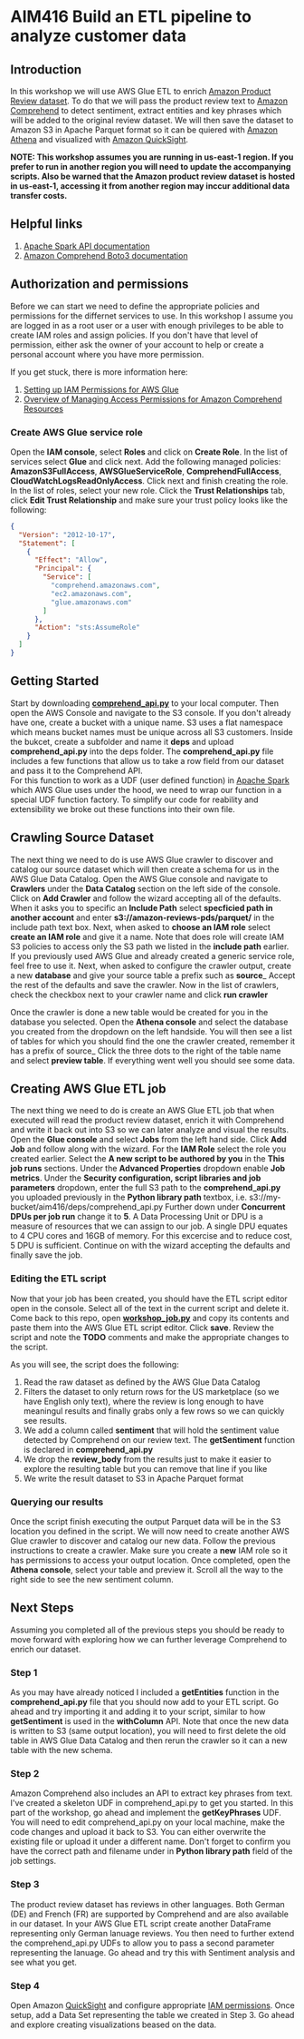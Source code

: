 # AIM416 Build an ETL pipeline to analyze customer data
## Introduction
In this workshop we will use AWS Glue ETL to enrich [Amazon Product Review dataset](https://registry.opendata.aws/amazon-reviews/).  To do that we will pass the product review text to [Amazon Comprehend](https://aws.amazon.com/comprehend/) to detect sentiment, extract entities and key phrases which will be added to the original review dataset.  We will then save the dataset to Amazon S3 in Apache Parquet format so it can be quiered with [Amazon Athena](https://aws.amazon.com/athena/) and visualized with [Amazon QuickSight](https://aws.amazon.com/quicksight/).

**NOTE: This workshop assumes you are running in us-east-1 region.  If you prefer to run in another region you will need to update the accompanying scripts.  Also be warned that the Amazon product review dataset is hosted in us-east-1, accessing it from another region may inccur additional data transfer costs.**

## Helpful links
1. [Apache Spark API documentation](http://spark.apache.org/docs/2.2.1/api/python/pyspark.sql.html)
2. [Amazon Comprehend Boto3 documentation](https://boto3.amazonaws.com/v1/documentation/api/latest/reference/services/comprehend.html#id30)

## Authorization and permissions
Before we can start we need to define the appropriate policies and permissions for the differnet services to use.  In this workshop I assume you are logged in as a root user or a user with enough privileges to be able to create IAM roles and assign policies.  If you don't have that level of permission, either ask the owner of your account to help or create a personal account where you have more permission.

If you get stuck, there is more information here:
1. [Setting up IAM Permissions for AWS Glue](https://docs.aws.amazon.com/glue/latest/dg/getting-started-access.html)
2. [Overview of Managing Access Permissions for Amazon Comprehend Resources](https://docs.aws.amazon.com/comprehend/latest/dg/access-control-overview.html)

### Create AWS Glue service role
Open the __IAM console__, select __Roles__ and click on __Create Role__.  In the list of services select __Glue__ and click next.  Add the following managed policies:  __AmazonS3FullAccess__, __AWSGlueServiceRole__, __ComprehendFullAccess__, __CloudWatchLogsReadOnlyAccess__.
Click next and finish creating the role.  In the list of roles, select your new role.  Click the __Trust Relationships__ tab, click __Edit Trust Relationship__ and make sure your trust policy looks like the following:
```json
{
  "Version": "2012-10-17",
  "Statement": [
    {
      "Effect": "Allow",
      "Principal": {
        "Service": [
          "comprehend.amazonaws.com",
          "ec2.amazonaws.com",
          "glue.amazonaws.com"
        ]
      },
      "Action": "sts:AssumeRole"
    }
  ]
}
```

## Getting Started
Start by downloading [__comprehend_api.py__](https://raw.githubusercontent.com/rhasson/reinvent2018_aim416/master/comprehend_api.py) to your local computer.  Then open the AWS Console and navigate to the S3 console.  If you don't already have one, create a bucket with a unique name.  S3 uses a flat namespace which means bucket names must be unique across all S3 customers.  Inside the bukcet, create a subfolder and name it __deps__ and upload __comprehend_api.py__ into the deps folder.  The __comprehend_api.py__ file includes a few functions that allow us to take a row field from our dataset and pass it to the Comprehend API.  
For this function to work as a UDF (user defined function) in [Apache Spark](http://spark.apache.org/docs/2.2.1/api/python/pyspark.sql.html) which AWS Glue uses under the hood, we need to wrap our function in a special UDF function factory.  To simplify our code for reability and extensibility we broke out these functions into their own file.

## Crawling Source Dataset
The next thing we need to do is use AWS Glue crawler to discover and catalog our source dataset which will then create a schema for us in the AWS Glue Data Catalog.  Open the AWS Glue console and navigate to __Crawlers__ under the __Data Catalog__ section on the left side of the console.  Click on __Add Crawler__ and follow the wizard accepting all of the defaults.  When it asks you to specific an __Include Path__ select __specficied path in another account__ and enter __s3://amazon-reviews-pds/parquet/__ in the include path text box.  Next, when asked to __choose an IAM role__ select __create an IAM role__ and give it a name.  Note that does role will create IAM S3 policies to access only the S3 path we listed in the __include path__ earlier.  If you previously used AWS Glue and already created a generic service role, feel free to use it.  Next, when asked to configure the crawler output, create a new __database__ and give your source table a prefix such as __source___  Accept the rest of the defaults and save the crawler.  Now in the list of crawlers, check the checkbox next to your crawler name and click __run crawler__

Once the crawler is done a new table would be created for you in the database you selected.  Open the __Athena console__ and select the database you created from the dropdown on the left handside.  You will then see a list of tables for which you should find the one the crawler created, remember it has a prefix of source_  Click the three dots to the right of the table name and select __preview table__.  If everything went well you should see some data.

## Creating AWS Glue ETL job
The next thing we need to do is create an AWS Glue ETL job that when executed will read the product review dataset, enrich it with Comprehend and write it back out into S3 so we can later analyze and visual the results.  Open the __Glue console__ and select __Jobs__ from the left hand side.  Click __Add Job__ and follow along with the wizard.  For the __IAM Role__ select the role you created earlier.  Select the __A new script to be authored by you__ in the __This job runs__ sections.  Under the __Advanced Properties__ dropdown enable __Job metrics__.  Under the __Security configuration, script libraries and job parameters__ dropdown, enter the full S3 path to the __comprehend_api.py__ you uploaded previously in the __Python library path__ textbox, i.e. s3://my-bucket/aim416/deps/comprehend_api.py
Further down under __Concurrent DPUs per job run__ change it to __5__.  A Data Processing Unit or DPU is a measure of resources that we can assign to our job.  A single DPU equates to 4 CPU cores and 16GB of memory.  For this excercise and to reduce cost, 5 DPU is sufficient.  Continue on with the wizard accepting the defaults and finally save the job.

### Editing the ETL script
Now that your job has been created, you should have the ETL script editor open in the console.  Select all of the text in the current script and delete it.  Come back to this repo, open [__workshop_job.py__](https://raw.githubusercontent.com/rhasson/reinvent2018_aim416/master/workshop_job.py) and copy its contents and paste them into the AWS Glue ETL script editor.  Click __save__.  Review the script and note the __TODO__ comments and make the appropriate changes to the script.

As you will see, the script does the following:
1. Read the raw dataset as defined by the AWS Glue Data Catalog
2. Filters the dataset to only return rows for the US marketplace (so we have English only text), where the review is long enough to have meaningul results and finally grabs only a few rows so we can quickly see results.
3. We add a column called __sentiment__ that will hold the sentiment value detected by Comprehend on our review text.  The __getSentiment__ function is declared in __comprehend_api.py__
4. We drop the __review_body__ from the results just to make it easier to explore the resulting table but you can remove that line if you like
5. We write the result dataset to S3 in Apache Parquet format

### Querying our results
Once the script finish executing the output Parquet data will be in the S3 location you defined in the script.  We will now need to create another AWS Glue crawler to discover and catalog our new data.  Follow the previous instructions to create a crawler.  Make sure you create a __new__ IAM role so it has permissions to access your output location.  Once completed, open the __Athena console__, select your table and preview it.  Scroll all the way to the right side to see the new sentiment column.

## Next Steps
Assuming you completed all of the previous steps you should be ready to move forward with exploring how we can further leverage Comprehend to enrich our dataset.
### Step 1
As you may have already noticed I included a __getEntities__ function in the __comprehend_api.py__ file that you should now add to your ETL script.  Go ahead and try importing it and adding it to your script, similar to how __getSentiment__ is used in the __withColumn__ API.  Note that once the new data is written to S3 (same output location), you will need to first delete the old table in AWS Glue Data Catalog and then rerun the crawler so it can a new table with the new schema.
### Step 2
Amazon Comprehend also includes an API to extract key phrases from text.  I've created a skeleton UDF in comprehend_api.py to get you started.  In this part of the workshop, go ahead and implement the __getKeyPhrases__ UDF.  You will need to edit comprehend_api.py on your local machine, make the code changes and upload it back to S3.  You can either overwrite the existing file or upload it under a different name.  Don't forget to confirm you have the correct path and filename under in __Python library path__ field of the job settings.
### Step 3
The product review dataset has reviews in other languages.  Both German (DE) and French (FR) are supported by Comprehend and are also available in our dataset.  In your AWS Glue ETL script create another DataFrame representing only German lanuage reviews.  You then need to further extend the comprehend_api.py UDFs to allow you to pass a second parameter representing the lanuage.  Go ahead and try this with Sentiment analysis and see what you get.
### Step 4
Open Amazon [QuickSight](https://aws.amazon.com/quicksight/) and configure appropriate [IAM permissions](https://docs.aws.amazon.com/quicksight/latest/user/managing-permissions.html).  Once setup, add a Data Set representing the table we created in Step 3.  Go ahead and explore creating visualizations beased on the data.
